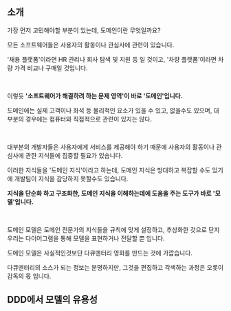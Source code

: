 ## 소개

가장 먼저 고민해야할 부분이 있는데, 도메인이란 무엇일까요?

모든 소프트웨어들은 사용자의 활동이나 관심사에 관련이 있습니다.

'채용 플랫폼'이라면 HR 관리나 회사 탐색 및 지원 등 일 것이고, '차량 플랫폼'이라면 차량 가격 비교나 구매일 것입니다.

<br>

이렇듯 **'소프트웨어가 해결하려 하는 문제 영역'이 바로 '도메인'입니다.**

도메인에는 실제 고객이나 좌석 등 물리적인 요소가 있을 수 있고, 없을수도 있으며, 대부분의 경우에는 컴퓨터와 직접적으로 관련이 있지는 않다.

<br>

대부분의 개발자들은 사용자에게 서비스를 제공해야 하기 때문에 사용자의 활동이나 관심사에 관한 지식들에 집중할 필요가 있습니다.

이러한 지식들을 '도메인 지식'이라고 하는데, 도메인 지식은 방대하고 복잡할 수도 있기에 개발팀이 지식을 감당하지 못할수도 있습니다.

**지식을 단순화 하고 구조화한, 도메인 지식을 이해하는데에 도움을 주는 도구가 바로 '모델'입니다.**

<br>

도메인 모델은 도메인 전문가의 지식들을 규칙에 맞게 설정하고, 추상화한 것으로 단지 우리는 다이어그램을 통해 모델을 표현하거나 전달할 뿐 입니다.

도메인 모델은 사실적인것보단 다큐멘터리 영화를 만드는 것에 가깝습니다.

다큐멘터리의 소스가 되는 정보는 분명하지만, 그것을 편집하고 각색하는 과정은 오롯이 감독의 몫 입니다.

## DDD에서 모델의 유용성

### 